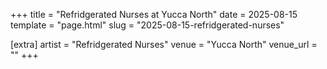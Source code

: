 +++
title = "Refridgerated Nurses at Yucca North"
date = 2025-08-15
template = "page.html"
slug = "2025-08-15-refridgerated-nurses"

[extra]
artist = "Refridgerated Nurses"
venue = "Yucca North"
venue_url = ""
+++
